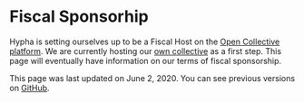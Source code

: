 # Fiscal Sponsorhip

Hypha is setting ourselves up to be a Fiscal Host on the [Open Collective platform](https://opencollective.com/hyphacoopinc). We are currently hosting our [own collective](https://opencollective.com/hyphacoop) as a first step. This page will eventually have information on our terms of fiscal sponsorship.

This page was last updated on June 2, 2020. You can see previous versions on [GitHub](https://github.com/hyphacoop/handbook/).
